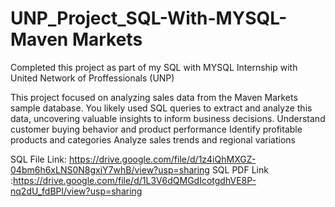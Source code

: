 # UNP_Project_SQL-With-MYSQL-Maven Markets

Completed this project as part of my SQL with MYSQL Internship with United Network of Proffessionals (UNP)

This project focused on analyzing sales data from the Maven Markets sample database. You likely used SQL queries to extract and analyze this data, uncovering valuable insights to inform business decisions.
Understand customer buying behavior and product performance
Identify profitable products and categories
Analyze sales trends and regional variations 

SQL File Link: https://drive.google.com/file/d/1z4iQhMXGZ-04bm6h6xLNS0N8gxiY7whB/view?usp=sharing
SQL PDF Link :https://drive.google.com/file/d/1L3V6dQMGdIcotgdhVE8P-nq2dU_fdBPl/view?usp=sharing
